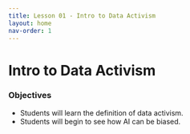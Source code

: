 ```yaml
---
title: Lesson 01 - Intro to Data Activism
layout: home
nav-order: 1
---
```


# Intro to Data Activism


### Objectives
  - Students will learn the definition of data activism.
  - Students will begin to see how AI can be biased.
